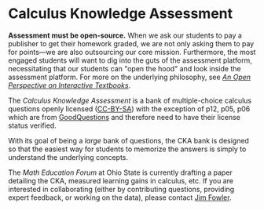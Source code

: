 # Calculus Knowledge Assessment

**Assessment must be open-source.** When we ask our students to pay a
publisher to get their homework graded, we are not only asking them to
pay for points&mdash;we are also outsourcing our core mission.
Furthermore, the most engaged students will want to dig into the guts
of the assessment platform, necessitating that our students can "open
the hood" and look inside the assessment platform.  For more on the
underlying philosophy, see *[An Open Perspective on Interactive
Textbooks](https://er.educause.edu/articles/2016/8/an-open-perspective-on-interactive-textbooks)*.

The *Calculus Knowledge Assessment* is a bank of multiple-choice
calculus questions openly licensed
([CC-BY-SA](https://creativecommons.org/licenses/by-sa/4.0/legalcode))
with the exception of p12, p05, p06 which are from
[GoodQuestions](http://www.math.cornell.edu/~GoodQuestions/index.html)
and therefore need to have their license status verified.

With its goal of being a *large* bank of questions, the CKA bank is
designed so that the easiest way for students to memorize the answers
is simply to understand the underlying concepts.

The *Math Education Forum* at Ohio State is currently drafting a paper
detailing the CKA, measured learning gains in calculus, etc.  If you
are interested in collaborating (either by contributing questions,
providing expert feedback, or working on the data), please contact
[Jim Fowler](mailto:fowler@math.osu.edu).